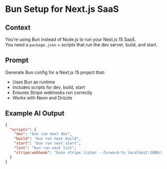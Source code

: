 # Bun Setup for Next.js SaaS

## Context
You’re using Bun instead of Node.js to run your Next.js 15 SaaS.  
You need a `package.json` + scripts that run the dev server, build, and start.

## Prompt
Generate Bun config for a Next.js 15 project that:
- Uses Bun as runtime
- Includes scripts for dev, build, start
- Ensures Stripe webhooks run correctly
- Works with Neon and Drizzle

## Example AI Output
```json
{
  "scripts": {
    "dev": "bun run next dev",
    "build": "bun run next build",
    "start": "bun run next start",
    "lint": "bun run next lint",
    "stripe:webhook": "bunx stripe listen --forward-to localhost:3000/api/webhooks/stripe"
  }
}
```